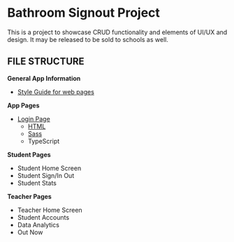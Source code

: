 # Bathroom Signout Project
This is a project to showcase CRUD functionality and elements of UI/UX and design. It may be released to be sold to schools as well.

## FILE STRUCTURE

**General App Information**
  - [Style Guide for web pages](https://docs.google.com/presentation/d/1rynpUgjjog3jJAoga3Uvs_YRDDeaC3VPudScIID5jlY/edit?usp=sharing)
  

**App Pages**
- [Login Page](https://github.com/bmurray314/Bathroom-Signout-Project/tree/master/login%20page)
  - [HTML](https://github.com/bmurray314/Bathroom-Signout-Project/blob/master/login%20page/log-in.component.html)
  - [Sass]()
  - TypeScript

**Student Pages**
  - Student Home Screen
  - Student Sign/In Out
  - Student Stats

**Teacher Pages**
  - Teacher Home Screen
  - Student Accounts
  - Data Analytics
  - Out Now
